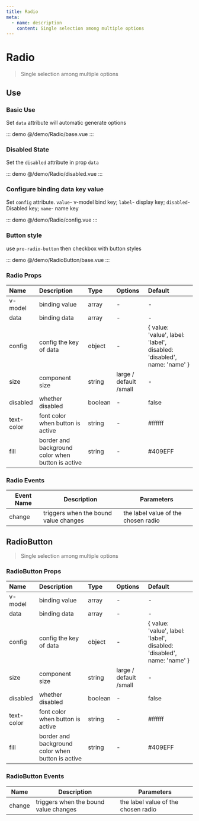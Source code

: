 ```yaml
---
title: Radio
meta:
  - name: description
    content: Single selection among multiple options
---
```


# Radio

> Single selection among multiple options

## Use

### Basic Use

Set `data` attribute will automatic generate options

::: demo
@/demo/Radio/base.vue
:::

### Disabled State

Set the `disabled` attribute in prop `data`

::: demo
@/demo/Radio/disabled.vue
:::

### Configure binding data key value

Set `config` attribute. `value`- v-model bind key; `label`- display key; `disabled`- Disabled key; `name`- name key

::: demo
@/demo/Radio/config.vue
:::

### Button style

use `pro-radio-button` then checkbox with button styles

::: demo
@/demo/RadioButton/base.vue
:::

### Radio Props

| Name       | Description                                       | Type    | Options                | Default                                                                |
| :--------- | :------------------------------------------------ | :------ | :--------------------- | :--------------------------------------------------------------------- |
| v-model    | binding value                                     | array   | -                      | -                                                                      |
| data       | binding data                                      | array   | -                      | -                                                                      |
| config     | config the key of data                            | object  | -                      | { value: 'value', label: 'label', disabled: 'disabled', name: 'name' } |
| size       | component size                                    | string  | large / default /small | -                                                                      |
| disabled   | whether disabled                                  | boolean | -                      | false                                                                  |
| text-color | font color when button is active                  | string  | -                      | #ffffff                                                                |
| fill       | border and background color when button is active | string  | -                      | #409EFF                                                                |

### Radio Events

| Event Name | Description                           | Parameters                          |
| ---------- | ------------------------------------- | ----------------------------------- |
| change     | triggers when the bound value changes | the label value of the chosen radio |

## RadioButton

> Single selection among multiple options

### RadioButton Props

| Name       | Description                                       | Type    | Options                | Default                                                                |
| :--------- | :------------------------------------------------ | :------ | :--------------------- | :--------------------------------------------------------------------- |
| v-model    | binding value                                     | array   | -                      | -                                                                      |
| data       | binding data                                      | array   | -                      | -                                                                      |
| config     | config the key of data                            | object  | -                      | { value: 'value', label: 'label', disabled: 'disabled', name: 'name' } |
| size       | component size                                    | string  | large / default /small | -                                                                      |
| disabled   | whether disabled                                  | boolean | -                      | false                                                                  |
| text-color | font color when button is active                  | string  | -                      | #ffffff                                                                |
| fill       | border and background color when button is active | string  | -                      | #409EFF                                                                |

### RadioButton Events

| Name   | Description                           | Parameters                          |
| ------ | ------------------------------------- | ----------------------------------- |
| change | triggers when the bound value changes | the label value of the chosen radio |
